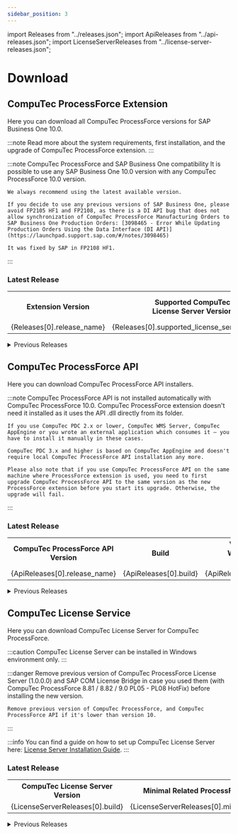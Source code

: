 ```yaml
---
sidebar_position: 3
---
```


import Releases from "../releases.json";
import ApiReleases from "../api-releases.json";
import LicenseServerReleases from "../license-server-releases.json";

# Download

## CompuTec ProcessForce Extension

Here you can download all CompuTec ProcessForce versions for SAP Business One 10.0.

:::note
    Read more about the system requirements, first installation, and the upgrade of CompuTec ProcessForce extension.
:::

:::note CompuTec ProcessForce and SAP Business One compatibility
    It is possible to use any SAP Business One 10.0 version with any CompuTec ProcessForce 10.0 version.

    We always recommend using the latest available version.

    If you decide to use any previous versions of SAP Business One, please avoid FP2105 HF1 and FP2108, as there is a DI API bug that does not allow synchronization of CompuTec ProcessForce Manufacturing Orders to SAP Business One Production Orders: [3098465 - Error While Updating Production Orders Using the Data Interface (DI API)](https://launchpad.support.sap.com/#/notes/3098465)

    It was fixed by SAP in FP2108 HF1.
:::

### Latest Release

<table>
  <tr>
    <th>Extension Version</th>
    <th>Supported CompuTec<br />License Server Version</th>
    <th>Build</th>
    <th>Release Date</th>
    <th>Installer for<br />Lightweight Deployment</th>
  </tr>
  <tr>
    <td>{Releases[0].release_name}</td>
    <td>{Releases[0].supported_license_server_version}</td>
    <td>{Releases[0].build}</td>
    <td style={{ whiteSpace: "nowrap" }}>{Releases[0].release_date}</td>
    <td><a href={Releases[0].download_url}>Download</a></td>
  </tr>
</table>

<details>
  <summary>Previous Releases</summary>
  <table>
    <tr>
      <th>Extension Version</th>
      <th>Supported CompuTec<br />License Server Version</th>
      <th>Build</th>
      <th>Release Date</th>
      <th>Installer for<br />Lightweight Deployment</th>
    </tr>
    {Releases.slice(1).map((data) => (
      <tr>
        <td>{data.release_name}</td>
        <td>{data.supported_license_server_version}</td>
        <td>{data.build}</td>
        <td style={{ whiteSpace: "nowrap" }}>{data.release_date}</td>
        <td><a href={data.download_url}>Download</a></td>
      </tr>
    ))}
  </table>
</details>

## CompuTec ProcessForce API

Here you can download CompuTec ProcessForce API installers.

:::note
    CompuTec ProcessForce API is not installed automatically with CompuTec ProcessForce 10.0. CompuTec ProcessForce extension doesn't need it installed as it uses the API .dll directly from its folder.

    If you use CompuTec PDC 2.x or lower, CompuTec WMS Server, CompuTec AppEngine or you wrote an external application which consumes it – you have to install it manually in these cases.

    CompuTec PDC 3.x and higher is based on CompuTec AppEngine and doesn't require local CompuTec ProcessForce API installation any more.

    Please also note that if you use CompuTec ProcessForce API on the same machine where ProcessForce extension is used, you need to first upgrade CompuTec ProcessForce API to the same version as the new ProcessForce extension before you start its upgrade. Otherwise, the upgrade will fail.
:::

### Latest Release

<table>
  <tr>
    <th>CompuTec ProcessForce API Version</th>
    <th>Build</th>
    <th>Version number in<br />Windows Apps and<br />Features list</th>
    <th>Installer</th>
  </tr>
  <tr>
    <td>{ApiReleases[0].release_name}</td>
    <td>{ApiReleases[0].build}</td>
    <td>{ApiReleases[0].version_number}</td>
    <td><a href={ApiReleases[0].download_url}>Download</a></td>
  </tr>
</table>

<details>
<summary>Previous Releases</summary>
  <table>
    <tr>
      <th>CompuTec ProcessForce API Version</th>
      <th>Build</th>
      <th>Version number in<br />Windows Apps and<br />Features list</th>
      <th>Installer</th>
    </tr>
    {ApiReleases.slice(1).map((data) => (
      <tr>
        <td>{data.release_name}</td>
        <td>{data.build}</td>
        <td>{data.version_number}</td>
        <td><a href={data.download_url}>Download</a></td>
      </tr>
    ))}
  </table>
</details>

## CompuTec License Service

Here you can download CompuTec License Server for CompuTec ProcessForce.

:::caution
    CompuTec License Server can be installed in Windows environment only.
:::

:::danger
    Remove previous version of CompuTec ProcessForce License Server (1.0.0.0) and SAP COM License Bridge in case you used them (with CompuTec ProcessForce 8.81 / 8.82 / 9.0 PL05 - PL08 HotFix) before installing the new version.

    Remove previous version of CompuTec ProcessForce, and CompuTec ProcessForce API if it's lower than version 10.
:::

:::info
    You can find a guide on how to set up CompuTec License Server here: [License Server Installation Guide](../administrator-guide/licensing/license-server/license-server-installation.md).
:::

### Latest Release

<table>
  <tr>
    <th>CompuTec License Server Version</th>
    <th>Minimal Related ProcessForce Version</th>
    <th>Installer</th>
  </tr>
  <tr>
    <td>{LicenseServerReleases[0].build}</td>
    <td>{LicenseServerReleases[0].minimal_pf_version}</td>
    <td><a href={LicenseServerReleases[0].download_url}>Download</a></td>
  </tr>
</table>

<details>
<summary>Previous Releases</summary>
  <table>
    <tr>
      <th>CompuTec License Server Version</th>
      <th>Minimal Related ProcessForce Version</th>
      <th>Installer</th>
    </tr>
    {LicenseServerReleases.slice(1).map((data) => (
      <tr>
        <td>{data.build}</td>
        <td>{data.minimal_pf_version}</td>
        <td><a href={data.download_url}>Download</a></td>
      </tr>
    ))}
  </table>
</details>
